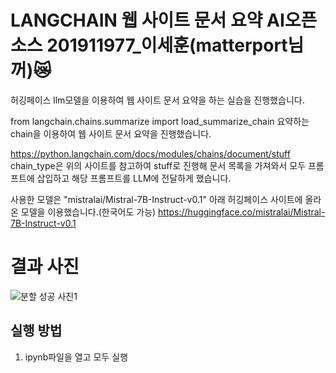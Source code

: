 # LANGCHAIN 웹 사이트 문서 요약 AI오픈소스 201911977_이세훈(matterport님 꺼)😿

허깅페이스 llm모델을 이용하여 웹 사이트 문서 요약을 하는 실습을 진행했습니다.

from langchain.chains.summarize import load_summarize_chain
요약하는 chain을 이용하여 웹 사이트 문서 요약을 진행했습니다.

https://python.langchain.com/docs/modules/chains/document/stuff
chain_type은 위의 사이트를 참고하여 stuff로 진행해 문서 목록을 가져와서 모두 프롬프트에 삽입하고 해당 프롬프트를 LLM에 전달하게 했습니다.

사용한 모델은 "mistralai/Mistral-7B-Instruct-v0.1" 아래 허깅페이스 사이트에 올라온 모델을 이용했습니다.(한국어도 가능)
https://huggingface.co/mistralai/Mistral-7B-Instruct-v0.1


# 결과 사진
![분할 성공 사진1 ](open_langchain/assets/1.png)

## 실행 방법
1. ipynb파일을 열고 모두 실행
